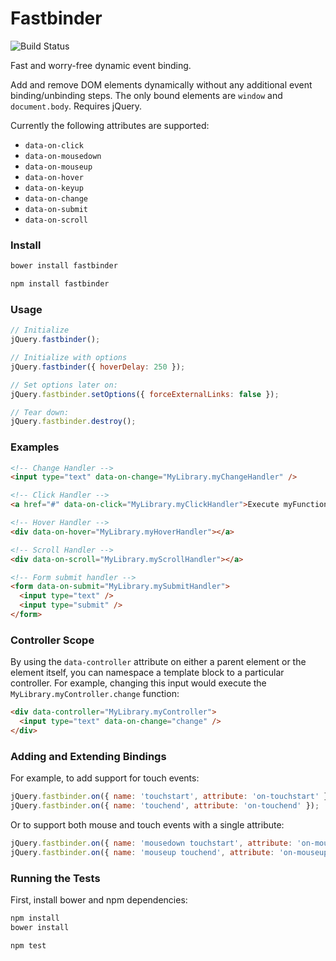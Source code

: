 # Fastbinder

![Build Status](https://travis-ci.org/andrewchilds/fastbinder.png?branch=master)

Fast and worry-free dynamic event binding.

Add and remove DOM elements dynamically without any additional event binding/unbinding steps. The only bound elements are `window` and `document.body`. Requires jQuery.

Currently the following attributes are supported:

- `data-on-click`
- `data-on-mousedown`
- `data-on-mouseup`
- `data-on-hover`
- `data-on-keyup`
- `data-on-change`
- `data-on-submit`
- `data-on-scroll`

### Install

```js
bower install fastbinder
```

```js
npm install fastbinder
```

### Usage

```js
// Initialize
jQuery.fastbinder();

// Initialize with options
jQuery.fastbinder({ hoverDelay: 250 });

// Set options later on:
jQuery.fastbinder.setOptions({ forceExternalLinks: false });

// Tear down:
jQuery.fastbinder.destroy();
```

### Examples

```html
<!-- Change Handler -->
<input type="text" data-on-change="MyLibrary.myChangeHandler" />

<!-- Click Handler -->
<a href="#" data-on-click="MyLibrary.myClickHandler">Execute myFunction on click</a>

<!-- Hover Handler -->
<div data-on-hover="MyLibrary.myHoverHandler"></a>

<!-- Scroll Handler -->
<div data-on-scroll="MyLibrary.myScrollHandler"></a>

<!-- Form submit handler -->
<form data-on-submit="MyLibrary.mySubmitHandler">
  <input type="text" />
  <input type="submit" />
</form>
```

### Controller Scope

By using the `data-controller` attribute on either a parent element or the element itself, you can namespace a template block to a particular controller. For example, changing this input would execute the `MyLibrary.myController.change` function:

```html
<div data-controller="MyLibrary.myController">
  <input type="text" data-on-change="change" />
</div>
```

### Adding and Extending Bindings

For example, to add support for touch events:

```js
jQuery.fastbinder.on({ name: 'touchstart', attribute: 'on-touchstart' });
jQuery.fastbinder.on({ name: 'touchend', attribute: 'on-touchend' });
```

Or to support both mouse and touch events with a single attribute:

```js
jQuery.fastbinder.on({ name: 'mousedown touchstart', attribute: 'on-mousedown' });
jQuery.fastbinder.on({ name: 'mouseup touchend', attribute: 'on-mouseup' });
```

### Running the Tests

First, install bower and npm dependencies:

```sh
npm install
bower install
```

```sh
npm test
```
